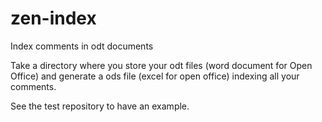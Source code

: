 # zen-index
Index comments in odt documents

Take a directory where you store your odt files (word document for Open Office) and generate a ods file (excel for open office) indexing all your comments.

See the test repository to have an example.

 

